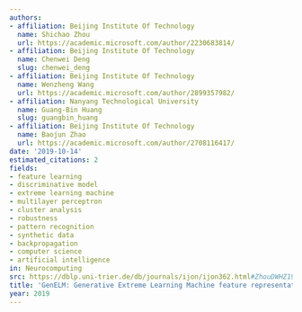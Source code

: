 ```yaml
---
authors:
- affiliation: Beijing Institute Of Technology
  name: Shichao Zhou
  url: https://academic.microsoft.com/author/2230683814/
- affiliation: Beijing Institute Of Technology
  name: Chenwei Deng
  slug: chenwei_deng
- affiliation: Beijing Institute Of Technology
  name: Wenzheng Wang
  url: https://academic.microsoft.com/author/2899357982/
- affiliation: Nanyang Technological University
  name: Guang-Bin Huang
  slug: guangbin_huang
- affiliation: Beijing Institute Of Technology
  name: Baojun Zhao
  url: https://academic.microsoft.com/author/2708116417/
date: '2019-10-14'
estimated_citations: 2
fields:
- feature learning
- discriminative model
- extreme learning machine
- multilayer perceptron
- cluster analysis
- robustness
- pattern recognition
- synthetic data
- backpropagation
- computer science
- artificial intelligence
in: Neurocomputing
src: https://dblp.uni-trier.de/db/journals/ijon/ijon362.html#ZhouDWHZ19
title: 'GenELM: Generative Extreme Learning Machine feature representation'
year: 2019
---
```


